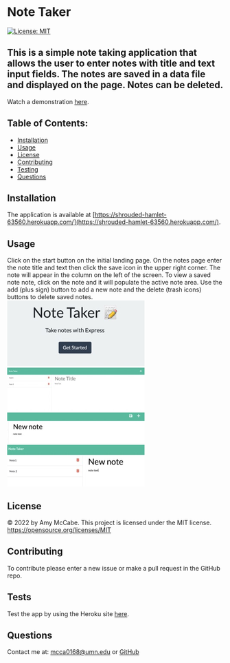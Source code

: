 # Note Taker
[![License: MIT](https://img.shields.io/badge/License-MIT-yellow.svg)](https://opensource.org/licenses/MIT)
## This is a simple note taking application that allows the user to enter notes with title and text input fields. The notes are saved in a data file and displayed on the page. Notes can be deleted.
Watch a demonstration [here](https://drive.google.com/file/d/1ru8rIwUQtuaWZ1n8QWjgjj3NOEgnWgwt/view?usp=sharing).
## Table of Contents:
- [Installation](#installation)
- [Usage](#usage)
- [License](#license)
- [Contributing](#contributing)
- [Testing](#tests)
- [Questions](#questions)
## Installation 
The application is available at [https://shrouded-hamlet-63560.herokuapp.com/](https://shrouded-hamlet-63560.herokuapp.com/).
## Usage 
Click on the start button on the initial landing page. On the notes page enter the note title and text then click the save icon in the upper right corner. The note will appear in the column on the left of the screen. To view a saved note note, click on the note and it will populate the active note area. Use the add (plus sign) button to add a new note and the delete (trash icons) buttons to delete saved notes.
![Screenshot](./Assets/Screen%20Shot%202022-07-11%20at%207.34.18%20AM%20Small.jpeg)
![Screenshot](./Assets/Screen%20Shot%202022-07-11%20at%207.34.45%20AM%20Small.jpeg)
![Screenshot](./Assets/Screen%20Shot%202022-07-11%20at%207.35.27%20AM%20Small.jpeg)
![Screenshot](./Assets/Screen%20Shot%202022-07-11%20at%208.11.29%20AM%20Small.jpeg)
## License 
&copy; 2022 by Amy McCabe. 
This project is licensed under the MIT license.
https://opensource.org/licenses/MIT  
## Contributing 
To contribute please enter a new issue or make a pull request in the GitHub repo. 
## Tests 
Test the app by using the Heroku site [here](https://shrouded-hamlet-63560.herokuapp.com/).
## Questions 
Contact me at: [mcca0168@umn.edu](mailto:mcca0168@umn.edu) or [GitHub](https://github.com/McAmy2001/)
